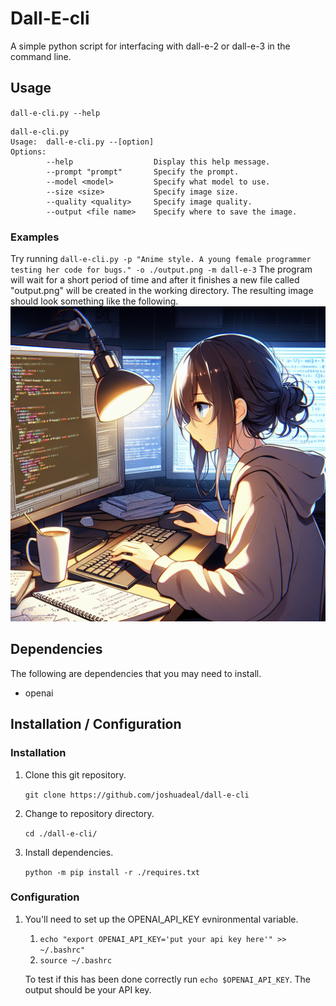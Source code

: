 # Dall-E-cli
A simple python script for interfacing with dall-e-2 or dall-e-3 in the command line.

## Usage
`dall-e-cli.py --help`

```
dall-e-cli.py
Usage:  dall-e-cli.py --[option]
Options:
        --help                  Display this help message.
        --prompt "prompt"       Specify the prompt.
        --model <model>         Specify what model to use.
        --size <size>           Specify image size.
        --quality <quality>     Specify image quality.
        --output <file name>    Specify where to save the image.
```
### Examples
Try running `dall-e-cli.py -p "Anime style. A young female programmer testing her code for bugs." -o ./output.png -m dall-e-3`
The program will wait for a short period of time and after it finishes a new file called "output.png" will be created in the working directory.
The resulting image should look something like the following.
<img src="./example-images/example01.png" alt="This image is an example.">

## Dependencies
The following are dependencies that you may need to install.
- openai

## Installation / Configuration
### Installation
1. Clone this git repository.

	`git clone https://github.com/joshuadeal/dall-e-cli`

1. Change to repository directory.

	`cd ./dall-e-cli/`

1. Install dependencies.

	`python -m pip install -r ./requires.txt`

### Configuration
1. You'll need to set up the OPENAI_API_KEY evnironmental variable.

   1. `echo "export OPENAI_API_KEY='put your api key here'" >> ~/.bashrc"`
   1. `source ~/.bashrc`

   To test if this has been done correctly run ```echo $OPENAI_API_KEY```. The output should be your API key.
